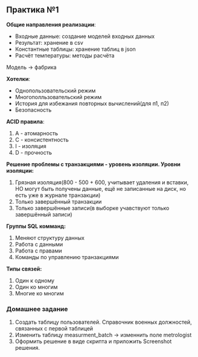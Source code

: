 ## Практика №1
<b>Общие направления реализации</b>:
* Входные данные: создание моделей входных данных
* Результат: хранение в csv
* Константные таблицы: хранение таблиц в json
* Расчёт температуры: методы расчёта

Модель -> фабрика


<b>Хотелки</b>:
* Однопользовательский режим
* Многополльзовательский режим
* История для избежания повторных вычислений(для п1, п2)
* Безопасность

<b>ACID правила</b>:
1. A - атомарность
2. C - консистентность
3. I - изоляция
4. D - прочность

<b>Решение проблемы с транзакциями - уровень изоляции.
Уровни изоляции:</b> 
1. Грязная изоляция(800 - 500 + 600, учитывает удаления и вставки, НО могут быть получены данные, ещё не записанные на диск, но есть уже в журнале транзакции)
2. Только завершённый транзакции
3. Только завершённые записи(в выборке учавствуют только завершённый записи)

<b>Группы SQL комманд:</b>
1. Меняют структуру данных
2. Работа с данными 
3. Работа с правами
4. Команды по управлению транзакциями

<b>Типы связей:</b>
1. Один к одному
2. Один ко многим
3. Многие ко многим

### Домашнее задание
1. Создать таблицу пользователей. Справочник военных должностей, связанных с первой таблицей
2. Изменить таблицу measurment_batch -> изменнить поле metrologist
3. Оформить решение в виде скрипта и приложить Screenshot решения.
